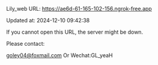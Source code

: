 Lily_web URL: https://ae6d-61-165-102-156.ngrok-free.app

Updated at: 2024-12-10 09:42:38

If you cannot open this URL, the server might be down.

Please contact: 

goley04@foxmail.com Or Wechat:GL_yeaH